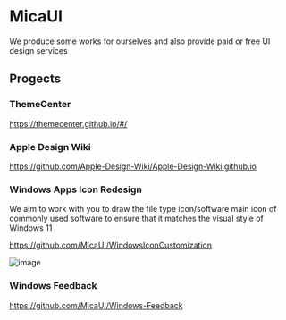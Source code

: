 # MicaUI

We produce some works for ourselves and also provide paid or free UI design services

## Progects

### ThemeCenter

https://themecenter.github.io/#/

### Apple Design Wiki

https://github.com/Apple-Design-Wiki/Apple-Design-Wiki.github.io

### Windows Apps Icon Redesign
We aim to work with you to draw the file type icon/software main icon of commonly used software to ensure that it matches the visual style of Windows 11

https://github.com/MicaUI/WindowsIconCustomization

![image](https://github.com/MicaUI/.github/assets/6630660/93092fa8-78d2-42cf-80b9-f717d9d32b22)

### Windows Feedback

https://github.com/MicaUI/Windows-Feedback

